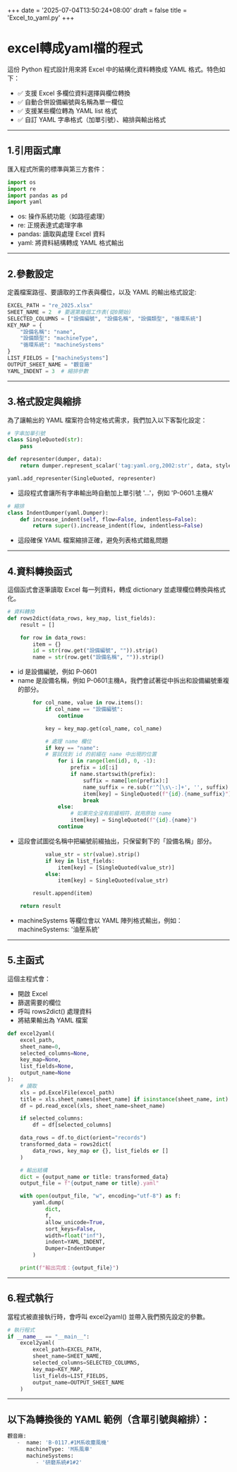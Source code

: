 +++
date = '2025-07-04T13:50:24+08:00'
draft = false
title = 'Excel_to_yaml.py'
+++

# excel轉成yaml檔的程式
<!--more-->
這份 Python 程式設計用來將 Excel 中的結構化資料轉換成 YAML 格式。特色如下：

- ✅ 支援 Excel 多欄位資料選擇與欄位轉換
- ✅ 自動合併設備編號與名稱為單一欄位
- ✅ 支援某些欄位轉為 YAML list 格式
- ✅ 自訂 YAML 字串格式（加單引號）、縮排與輸出格式
---


## 1.引用函式庫
匯入程式所需的標準與第三方套件：
```python
import os
import re
import pandas as pd
import yaml
```
- os: 操作系統功能（如路徑處理）
- re: 正規表達式處理字串
- pandas: 讀取與處理 Excel 資料
- yaml: 將資料結構轉成 YAML 格式輸出
---

## 2.參數設定
定義檔案路徑、要讀取的工作表與欄位，以及 YAML 的輸出格式設定:
```python
EXCEL_PATH = "re_2025.xlsx"
SHEET_NAME = 2  # 要選第幾個工作表(從0開始)
SELECTED_COLUMNS = ["設備編號", "設備名稱", "設備類型", "循環系統"]
KEY_MAP = {
    "設備名稱": "name",
    "設備類型": "machineType",
    "循環系統": "machineSystems"
}
LIST_FIELDS = ["machineSystems"]
OUTPUT_SHEET_NAME = "觀音廠"
YAML_INDENT = 3  # 縮排參數
```
---

## 3.格式設定與縮排
為了讓輸出的 YAML 檔案符合特定格式需求，我們加入以下客製化設定：
```python
# 字串加單引號
class SingleQuoted(str):
    pass

def representer(dumper, data):
    return dumper.represent_scalar('tag:yaml.org,2002:str', data, style="'")

yaml.add_representer(SingleQuoted, representer)
```
- 這段程式會讓所有字串輸出時自動加上單引號 '...'，例如 'P-0601.主機A'
```python
# 縮排
class IndentDumper(yaml.Dumper):
    def increase_indent(self, flow=False, indentless=False):
        return super().increase_indent(flow, indentless=False)
```
- 這段確保 YAML 檔案縮排正確，避免列表格式錯亂問題
---
## 4.資料轉換函式
這個函式會逐筆讀取 Excel 每一列資料，轉成 dictionary 並處理欄位轉換與格式化。
```python
# 資料轉換
def rows2dict(data_rows, key_map, list_fields):
    result = []

    for row in data_rows:
        item = {}
        id = str(row.get("設備編號", "")).strip()
        name = str(row.get("設備名稱", "")).strip()
```
- id 是設備編號，例如 P-0601
- name 是設備名稱，例如 P-0601主機A，我們會試著從中拆出和設備編號重複的部分。

```python
        for col_name, value in row.items():
            if col_name == "設備編號":
                continue

            key = key_map.get(col_name, col_name)

            # 處理 name 欄位
            if key == "name":
            # 嘗試找到 id 的前綴在 name 中出現的位置
                for i in range(len(id), 0, -1):
                    prefix = id[:i]
                    if name.startswith(prefix):
                        suffix = name[len(prefix):]
                        name_suffix = re.sub(r'^[\s\-:]+', '', suffix).strip()
                        item[key] = SingleQuoted(f"{id}.{name_suffix}")
                        break
                else:
                    # 如果完全沒有前綴相符，就用原始 name
                    item[key] = SingleQuoted(f"{id}.{name}")
                continue
```
- 這段會試圖從名稱中把編號前綴抽出，只保留剩下的「設備名稱」部分。
```python
            value_str = str(value).strip()
            if key in list_fields:
                item[key] = [SingleQuoted(value_str)]
            else:
                item[key] = SingleQuoted(value_str)

        result.append(item)

    return result
```
- machineSystems 等欄位會以 YAML 陣列格式輸出，例如：
machineSystems: '油壓系統'
---
## 5.主函式
這個主程式會：
- 開啟 Excel
- 篩選需要的欄位
- 呼叫 rows2dict() 處理資料
- 將結果輸出為 YAML 檔案
```python
def excel2yaml(
    excel_path,
    sheet_name=0,
    selected_columns=None,
    key_map=None,
    list_fields=None,
    output_name=None
):
    # 讀取
    xls = pd.ExcelFile(excel_path)
    title = xls.sheet_names[sheet_name] if isinstance(sheet_name, int) else sheet_name
    df = pd.read_excel(xls, sheet_name=sheet_name)

    if selected_columns:
        df = df[selected_columns]

    data_rows = df.to_dict(orient="records")
    transformed_data = rows2dict(
        data_rows, key_map or {}, list_fields or []
    )

    # 輸出結構
    dict = {output_name or title: transformed_data}
    output_file = f"{output_name or title}.yaml"

    with open(output_file, "w", encoding="utf-8") as f:
        yaml.dump(
            dict,
            f,
            allow_unicode=True,
            sort_keys=False,
            width=float("inf"),
            indent=YAML_INDENT,
            Dumper=IndentDumper
        )

    print(f"輸出完成：{output_file}")
```
---
## 6.程式執行
當程式被直接執行時，會呼叫 excel2yaml() 並帶入我們預先設定的參數。
```python
# 執行程式
if __name__ == "__main__":
    excel2yaml(
        excel_path=EXCEL_PATH,
        sheet_name=SHEET_NAME,
        selected_columns=SELECTED_COLUMNS,
        key_map=KEY_MAP,
        list_fields=LIST_FIELDS,
        output_name=OUTPUT_SHEET_NAME
    )
```
---
## 以下為轉換後的 YAML 範例（含單引號與縮排）：
```python
觀音廠:
   -  name: 'B-0117.#1M系收塵風機'
      machineType: 'M系風車'
      machineSystems:
         - '研磨系統#1#2'
```